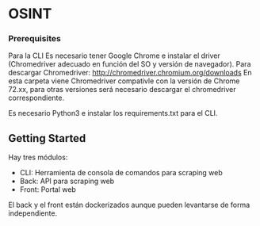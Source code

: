 # OSINT

### Prerequisites

Para la CLI Es necesario tener Google Chrome e instalar el driver (Chromedriver adecuado en función del SO y versión de navegador).
Para descargar Chromedriver: http://chromedriver.chromium.org/downloads
En esta carpeta viene Chromedriver compativle con la versión de Chrome 72.xx, para otras versiones será necesario descargar el chromedriver correspondiente.

Es necesario Python3 e instalar los requirements.txt para el CLI.

## Getting Started

Hay tres módulos:

* CLI: Herramienta de consola de comandos para scraping web
* Back: API para scraping web
* Front: Portal web 

El back y el front están dockerizados aunque pueden levantarse de forma independiente.